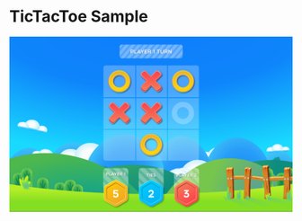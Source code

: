 # TicTacToe Sample

![Screenshot](https://github.com/Noesis/Noesis.github.io/blob/master/NoesisGUI/Samples/TicTacToe/Screenshot.png)